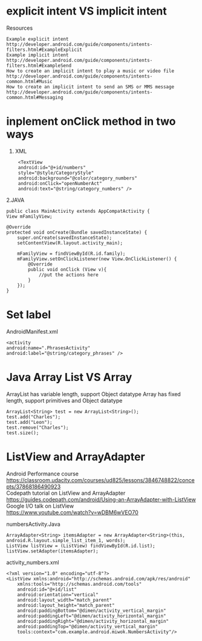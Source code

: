 
# explicit intent VS implicit intent

Resources

    Example explicit intent
    http://developer.android.com/guide/components/intents-filters.html#ExampleExplicit
    Example implicit intent
    http://developer.android.com/guide/components/intents-filters.html#ExampleSend
    How to create an implicit intent to play a music or video file
    http://developer.android.com/guide/components/intents-common.html#Music
    How to create an implicit intent to send an SMS or MMS message
    http://developer.android.com/guide/components/intents-common.html#Messaging

# inplement onClick method in two ways

1. XML

        <TextView
        android:id="@+id/numbers"
        style="@style/CategoryStyle"
        android:background="@color/category_numbers"
        android:onClick="openNumberAct"
        android:text="@string/category_numbers" />
2.JAVA

    public class MainActivity extends AppCompatActivity {
    View mFamilyView;

    @Override
    protected void onCreate(Bundle savedInstanceState) {
        super.onCreate(savedInstanceState);
        setContentView(R.layout.activity_main);

        mFamilyView = findViewById(R.id.family);
        mFamilyView.setOnClickListener(new View.OnClickListener() {
            @Override
            public void onClick (View v){
                //put the actions here
            }
        });
    }

# Set label

AndroidManifest.xml

    <activity
    android:name=".PhrasesActivity"
    android:label="@string/category_phrases" />

# Java Array List VS Array

ArrayList has variable length, support Object datatype
Array has fixed length, support primitives and Object datatype

    ArrayList<String> test = new ArrayList<String>();
    test.add("Charles");
    test.add("Leon");
    test.remove("Charles");
    test.size();

# ListView and ArrayAdapter
Android Performance course 
https://classroom.udacity.com/courses/ud825/lessons/3846748822/concepts/37868186490923  
Codepath tutorial on ListView and ArrayAdapter  
https://guides.codepath.com/android/Using-an-ArrayAdapter-with-ListView   
Google I/O talk on ListView  
https://www.youtube.com/watch?v=wDBM6wVEO70

numbersActivity.Java

    ArrayAdapter<String> itemsAdapter = new ArrayAdapter<String>(this, android.R.layout.simple_list_item_1, words);
    ListView listView = (ListView) findViewById(R.id.list);
    listView.setAdapter(itemsAdapter);
    
activity_numbers.xml

    <?xml version="1.0" encoding="utf-8"?>
    <ListView xmlns:android="http://schemas.android.com/apk/res/android"
        xmlns:tools="http://schemas.android.com/tools"
        android:id="@+id/list"
        android:orientation="vertical"
        android:layout_width="match_parent"
        android:layout_height="match_parent"
        android:paddingBottom="@dimen/activity_vertical_margin"
        android:paddingLeft="@dimen/activity_horizontal_margin"
        android:paddingRight="@dimen/activity_horizontal_margin"
        android:paddingTop="@dimen/activity_vertical_margin"
        tools:context="com.example.android.miwok.NumbersActivity"/>

